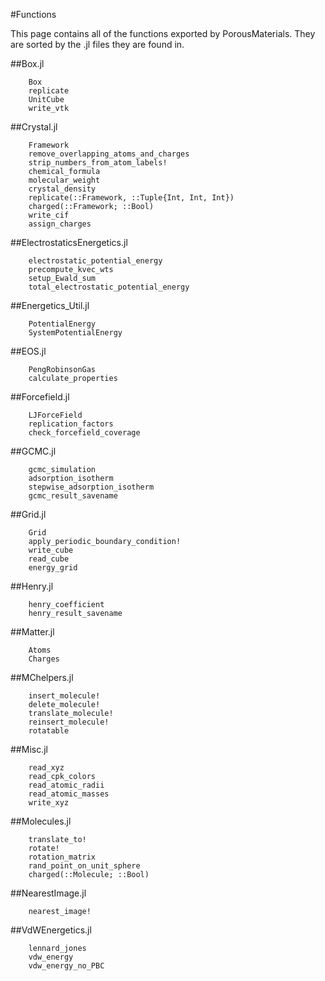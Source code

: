 #Functions

This page contains all of the functions exported by PorousMaterials. They are sorted by the .jl files they are found in.

##Box.jl
```@docs
    Box
    replicate
    UnitCube
    write_vtk
```

##Crystal.jl
```@docs
    Framework
    remove_overlapping_atoms_and_charges
    strip_numbers_from_atom_labels!
    chemical_formula
    molecular_weight
    crystal_density
    replicate(::Framework, ::Tuple{Int, Int, Int})
    charged(::Framework; ::Bool)
    write_cif
    assign_charges
```

##ElectrostaticsEnergetics.jl
```@docs
    electrostatic_potential_energy
    precompute_kvec_wts
    setup_Ewald_sum
    total_electrostatic_potential_energy
```

##Energetics_Util.jl
```@docs
    PotentialEnergy
    SystemPotentialEnergy
```

##EOS.jl
```@docs
    PengRobinsonGas
    calculate_properties
```

##Forcefield.jl
```@docs
    LJForceField
    replication_factors
    check_forcefield_coverage
```

##GCMC.jl
```@docs
    gcmc_simulation
    adsorption_isotherm
    stepwise_adsorption_isotherm
    gcmc_result_savename
```

##Grid.jl
```@docs
    Grid
    apply_periodic_boundary_condition!
    write_cube
    read_cube
    energy_grid
```

##Henry.jl
```@docs
    henry_coefficient
    henry_result_savename
```

##Matter.jl
```@docs
    Atoms
    Charges
```

##MChelpers.jl
```@docs
    insert_molecule!
    delete_molecule!
    translate_molecule!
    reinsert_molecule!
    rotatable
```

##Misc.jl
```@docs
    read_xyz
    read_cpk_colors
    read_atomic_radii
    read_atomic_masses
    write_xyz
```

##Molecules.jl
```@docs
    translate_to!
    rotate!
    rotation_matrix
    rand_point_on_unit_sphere
    charged(::Molecule; ::Bool)
```

##NearestImage.jl
```@docs
    nearest_image!
```

##VdWEnergetics.jl
```@docs
    lennard_jones
    vdw_energy
    vdw_energy_no_PBC
```
